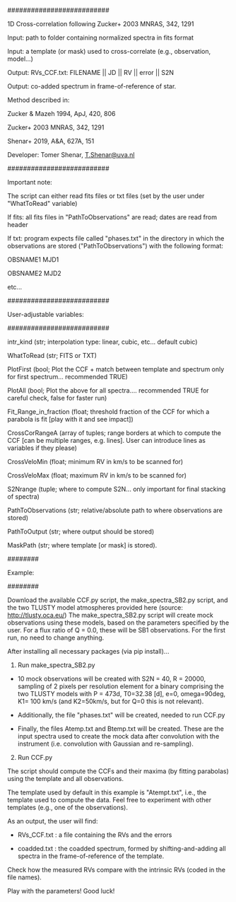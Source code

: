 ##########################

1D Cross-correlation following Zucker+ 2003 MNRAS, 342, 1291

Input: path to folder containing normalized spectra in fits format

Input: a template (or mask) used to cross-correlate (e.g., observation, model...)

Output: RVs_CCF.txt: FILENAME || JD || RV || error || S2N

Output: co-added spectrum in frame-of-reference of star.

Method described in: 

Zucker & Mazeh 1994, ApJ, 420, 806

Zucker+ 2003 MNRAS, 342, 1291

Shenar+ 2019, A&A, 627A, 151

Developer: Tomer Shenar, T.Shenar@uva.nl

##########################

Important note:


The script can either read fits files or txt files (set by the user under "WhatToRead" variable)

If fits: all fits files in "PathToObservations" are read;  dates are read from header

If txt: program expects file called "phases.txt" in the directory in which the observations are stored ("PathToObservations") with the following format:

OBSNAME1 MJD1

OBSNAME2 MJD2

etc...


##########################

User-adjustable variables:

##########################

intr_kind (str; interpolation type: linear, cubic, etc... default cubic)

WhatToRead (str; FITS or TXT)

PlotFirst (bool; Plot the CCF + match between template and spectrum only for first spectrum... recommended TRUE)

PlotAll  (bool; Plot the above for all spectra.... recommended TRUE for careful check, false for faster run)

Fit_Range_in_fraction (float; threshold fraction of the CCF for which a parabola is fit [play with it and see impact])

CrossCorRangeA (array of tuples; range borders at which to compute the CCF [can be multiple ranges, e.g. lines]. User can introduce lines as variables if they please)

CrossVeloMin (float; minimum RV in km/s to be scanned for)

CrossVeloMax (float; maximum RV in km/s to be scanned for)

S2Nrange (tuple; where to compute S2N... only important for final stacking of spectra)

PathToObservations (str; relative/absolute path to where observations are stored)

PathToOutput (str; where output should be stored)

MaskPath (str; where template [or mask] is stored).

########

Example:

########

Download the available CCF.py script, the make_spectra_SB2.py script, and the two TLUSTY model atmospheres provided here (source: http://tlusty.oca.eu/)
The make_spectra_SB2.py script will create mock observations using these models, based on the parameters specified by the user. For a flux ratio of Q = 0.0, these will be SB1 observations. For the first run, no need to change anything.

After installing all necessary packages (via pip install)...

1. Run make_spectra_SB2.py 

- 10 mock observations will be created with S2N = 40, R = 20000, sampling of 2 pixels per resolution element for a binary comprising the two TLUSTY models with P = 473d, T0=32.38 [d], e=0, omega=90deg, K1= 100 km/s (and K2=50km/s, but for Q=0 this is not relevant).

- Additionally, the file "phases.txt" will be created, needed to run CCF.py

- Finally, the files Atemp.txt and Btemp.txt will be created. These are the input spectra used to create the mock data after convolution with the instrument (i.e. convolution with Gaussian and re-sampling).

2. Run CCF.py

The script should compute the CCFs and their maxima (by fitting parabolas) using the template and all observations.

The template used by default in this example is "Atempt.txt", i.e., the template used to compute the data. Feel free to experiment with other templates (e.g., one of the observations).

As an output, the user will find:

- RVs_CCF.txt : a file containing the RVs and the errors

- coadded.txt : the coadded spectrum, formed by shifting-and-adding all spectra in the frame-of-reference of the template.

Check how the measured RVs compare with the intrinsic RVs (coded in the file names).

Play with the parameters! Good luck!

